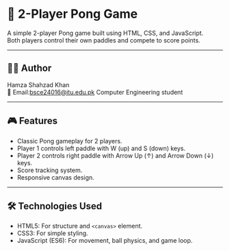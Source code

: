 # 🏓 2-Player Pong Game

A simple 2-player Pong game built using HTML, CSS, and JavaScript.  
Both players control their own paddles and compete to score points.

---

## 👨‍💻 Author
Hamza Shahzad Khan  
📧 Email:bsce24016@itu.edu.pk
Computer Engineering student

---

## 🎮 Features
- Classic Pong gameplay for 2 players.
- Player 1 controls left paddle with W (up) and S (down) keys.
- Player 2 controls right paddle with Arrow Up (↑) and Arrow Down (↓) keys.
- Score tracking system.
- Responsive canvas design.

---

## 🛠️ Technologies Used
- HTML5: For structure and `<canvas>` element.
- CSS3: For simple styling.
- JavaScript (ES6): For movement, ball physics, and game loop.
